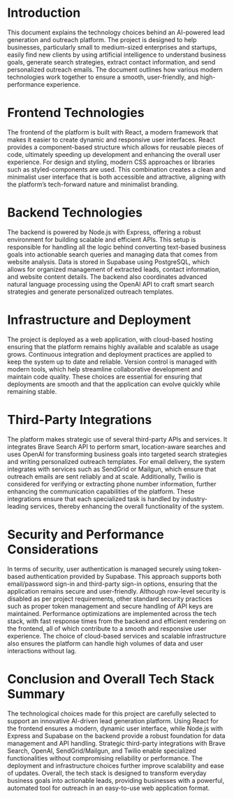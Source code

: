 # Introduction

This document explains the technology choices behind an AI-powered lead generation and outreach platform. The project is designed to help businesses, particularly small to medium-sized enterprises and startups, easily find new clients by using artificial intelligence to understand business goals, generate search strategies, extract contact information, and send personalized outreach emails. The document outlines how various modern technologies work together to ensure a smooth, user-friendly, and high-performance experience.

# Frontend Technologies

The frontend of the platform is built with React, a modern framework that makes it easier to create dynamic and responsive user interfaces. React provides a component-based structure which allows for reusable pieces of code, ultimately speeding up development and enhancing the overall user experience. For design and styling, modern CSS approaches or libraries such as styled-components are used. This combination creates a clean and minimalist user interface that is both accessible and attractive, aligning with the platform’s tech-forward nature and minimalist branding.

# Backend Technologies

The backend is powered by Node.js with Express, offering a robust environment for building scalable and efficient APIs. This setup is responsible for handling all the logic behind converting text-based business goals into actionable search queries and managing data that comes from website analysis. Data is stored in Supabase using PostgreSQL, which allows for organized management of extracted leads, contact information, and website content details. The backend also coordinates advanced natural language processing using the OpenAI API to craft smart search strategies and generate personalized outreach templates.

# Infrastructure and Deployment

The project is deployed as a web application, with cloud-based hosting ensuring that the platform remains highly available and scalable as usage grows. Continuous integration and deployment practices are applied to keep the system up to date and reliable. Version control is managed with modern tools, which help streamline collaborative development and maintain code quality. These choices are essential for ensuring that deployments are smooth and that the application can evolve quickly while remaining stable.

# Third-Party Integrations

The platform makes strategic use of several third-party APIs and services. It integrates Brave Search API to perform smart, location-aware searches and uses OpenAI for transforming business goals into targeted search strategies and writing personalized outreach templates. For email delivery, the system integrates with services such as SendGrid or Mailgun, which ensure that outreach emails are sent reliably and at scale. Additionally, Twilio is considered for verifying or extracting phone number information, further enhancing the communication capabilities of the platform. These integrations ensure that each specialized task is handled by industry-leading services, thereby enhancing the overall functionality of the system.

# Security and Performance Considerations

In terms of security, user authentication is managed securely using token-based authentication provided by Supabase. This approach supports both email/password sign-in and third-party sign-in options, ensuring that the application remains secure and user-friendly. Although row-level security is disabled as per project requirements, other standard security practices such as proper token management and secure handling of API keys are maintained. Performance optimizations are implemented across the tech stack, with fast response times from the backend and efficient rendering on the frontend, all of which contribute to a smooth and responsive user experience. The choice of cloud-based services and scalable infrastructure also ensures the platform can handle high volumes of data and user interactions without lag.

# Conclusion and Overall Tech Stack Summary

The technological choices made for this project are carefully selected to support an innovative AI-driven lead generation platform. Using React for the frontend ensures a modern, dynamic user interface, while Node.js with Express and Supabase on the backend provide a robust foundation for data management and API handling. Strategic third-party integrations with Brave Search, OpenAI, SendGrid/Mailgun, and Twilio enable specialized functionalities without compromising reliability or performance. The deployment and infrastructure choices further improve scalability and ease of updates. Overall, the tech stack is designed to transform everyday business goals into actionable leads, providing businesses with a powerful, automated tool for outreach in an easy-to-use web application format.
